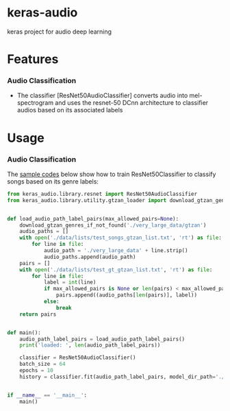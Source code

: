 # keras-audio

keras project for audio deep learning

# Features

### Audio Classification

* The classifier [ResNet50AudioClassifier] converts audio into mel-spectrogram and uses the resnet-50
DCnn architecture to classifier audios based on its associated labels

# Usage

### Audio Classification

The [sample codes](demo/resnet_train.py) below show how to train ResNet50Classifier to classify songs
based on its genre labels:

```python
from keras_audio.library.resnet import ResNet50AudioClassifier
from keras_audio.library.utility.gtzan_loader import download_gtzan_genres_if_not_found


def load_audio_path_label_pairs(max_allowed_pairs=None):
    download_gtzan_genres_if_not_found('./very_large_data/gtzan')
    audio_paths = []
    with open('./data/lists/test_songs_gtzan_list.txt', 'rt') as file:
        for line in file:
            audio_path = './very_large_data' + line.strip()
            audio_paths.append(audio_path)
    pairs = []
    with open('./data/lists/test_gt_gtzan_list.txt', 'rt') as file:
        for line in file:
            label = int(line)
            if max_allowed_pairs is None or len(pairs) < max_allowed_pairs:
                pairs.append((audio_paths[len(pairs)], label))
            else:
                break
    return pairs


def main():
    audio_path_label_pairs = load_audio_path_label_pairs()
    print('loaded: ', len(audio_path_label_pairs))

    classifier = ResNet50AudioClassifier()
    batch_size = 64
    epochs = 10
    history = classifier.fit(audio_path_label_pairs, model_dir_path='./models', batch_size=batch_size, epochs=epochs)


if __name__ == '__main__':
    main()

```
